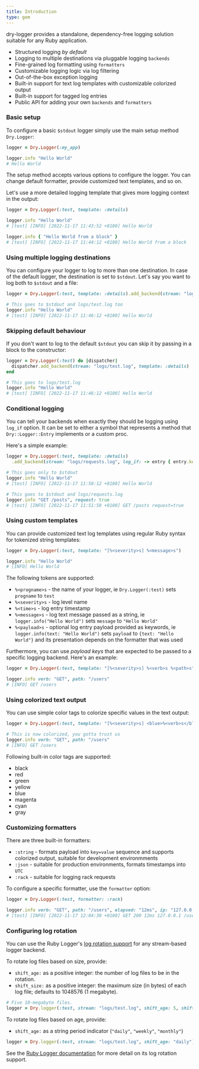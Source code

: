 ```yaml
---
title: Introduction
type: gem
---
```


dry-logger provides a standalone, dependency-free logging solution suitable for any Ruby application.

- Structured logging *by default*
- Logging to multiple destinations via pluggable logging `backends`
- Fine-grained log formatting using `formatters`
- Customizable logging logic via log filtering
- Out-of-the-box exception logging
- Built-in support for text log templates with customizable colorized output
- Built-in support for tagged log entries
- Public API for adding your own `backends` and `formatters`

### Basic setup

To configure a basic `$stdout` logger simply use the main setup method `Dry.Logger`:

```ruby
logger = Dry.Logger(:my_app)

logger.info "Hello World"
# Hello World
```

The setup method accepts various options to configure the logger. You can change default formatter,
provide customized text templates, and so on.

Let's use a more detailed logging template that gives more logging context in the output:

```ruby
logger = Dry.Logger(:test, template: :details)

logger.info "Hello World"
# [test] [INFO] [2022-11-17 11:43:52 +0100] Hello World

logger.info { "Hello World from a block" }
# [test] [INFO] [2022-11-17 11:44:12 +0100] Hello World from a block
```

### Using multiple logging destinations

You can configure your logger to log to more than one destination. In case of the default logger,
the destination is set to `$stdout`. Let's say you want to log both to `$stdout` and a file:

```ruby
logger = Dry.Logger(:test, template: :details).add_backend(stream: "logs/test.log")

# This goes to $stdout and logs/test.log too
logger.info "Hello World"
# [test] [INFO] [2022-11-17 11:46:12 +0100] Hello World
```

### Skipping default behaviour

If you don't want to log to the default `$stdout` you can skip it by passing in a block to the
constructor:

```ruby
logger = Dry.Logger(:test) do |dispatcher|
  dispatcher.add_backend(stream: "logs/test.log", template: :details)
end

# This goes to logs/test.log
logger.info "Hello World"
# [test] [INFO] [2022-11-17 11:46:12 +0100] Hello World
```

### Conditional logging

You can tell your backends when exactly they should be logging using `log_if` option. It can be set
to either a symbol that represents a method that `Dry::Logger::Entry` implements or a custom proc.

Here's a simple example:

```ruby
logger = Dry.Logger(:test, template: :details)
  .add_backend(stream: "logs/requests.log", log_if: -> entry { entry.key?(:request) })

# This goes only to $stdout
logger.info "Hello World"
# [test] [INFO] [2022-11-17 11:50:12 +0100] Hello World

# This goes to $stdout and logs/requests.log
logger.info "GET /posts", request: true
# [test] [INFO] [2022-11-17 11:51:50 +0100] GET /posts request=true
```

### Using custom templates

You can provide customized text log templates using regular Ruby syntax for tokenized string templates:

```ruby
logger = Dry.Logger(:test, template: "[%<severity>s] %<message>s")

logger.info "Hello World"
# [INFO] Hello World
```

The following tokens are supported:

- `%<progname>s` - the name of your logger, ie `Dry.Logger(:test)` sets `progname` to `test`
- `%<severity>s` - log level name
- `%<time>s` - log entry timestamp
- `%<message>s` - log text message passed as a string, ie `logger.info("Hello World")` sets `message` to `"Hello World"`
- `%<payload>s` - optional log entry payload provided as keywords, ie `logger.info(text: "Hello World")` sets `payload` to `{text: "Hello World"}` and its presentation depends on the formatter that was used

Furthermore, you can use *payload keys* that are expected to be passed to a specific logging backend.
Here's an example:

```ruby
logger = Dry.Logger(:test, template: "[%<severity>s] %<verb>s %<path>s")

logger.info verb: "GET", path: "/users"
# [INFO] GET /users
```

### Using colorized text output

You can use simple color tags to colorize specific values in the text output:

```ruby
logger = Dry.Logger(:test, template: "[%<severity>s] <blue>%<verb>s</blue> <green>%<path>s</green>")

# This is now colorized, you gotta trust us
logger.info verb: "GET", path: "/users"
# [INFO] GET /users
```

Following built-in color tags are supported:

- black
- red
- green
- yellow
- blue
- magenta
- cyan
- gray

### Customizing formatters

There are three built-in formatters:

- `:string` - formats payload into `key=value` sequence and supports colorized output, suitable for development environmments
- `:json` - suitable for production environments, formats timestamps into `UTC`
- `:rack` - suitable for logging rack requests

To configure a specific formatter, use the `formatter` option:

```ruby
logger = Dry.Logger(:test, formatter: :rack)

logger.info verb: "GET", path: "/users", elapsed: "12ms", ip: "127.0.0.1", status: 200, length: 312, params: {}
# [test] [INFO] [2022-11-17 12:04:30 +0100] GET 200 12ms 127.0.0.1 /users 312
```

### Configuring log rotation

You can use the Ruby Logger's [log rotation support](https://rubyapi.org/o/logger#class-Logger-label-Log+File+Rotation) for any stream-based logger backend.

To rotate log files based on size, provide:

- `shift_age:` as a positive integer: the number of log files to be in the rotation.
- `shift_size:` as a positive integer: the maximum size (in bytes) of each log file; defaults to 1048576 (1 megabyte).

```ruby
# Five 10-megabyte files.
logger = Dry.logger(:test, stream: "logs/test.log", shift_age: 5, shift_size: 10485760)
```

To rotate log files based on age, provide:

- `shift_age:` as a string period indicator (`"daily"`, `"weekly"`, `"monthly"`)

```ruby
logger = Dry.logger(:test, stream: "logs/test.log", shift_age: "daily")
```

See the [Ruby Logger documentation](https://rubyapi.org/o/logger#class-Logger-label-Log+File+Rotation) for more detail on its log rotation support.

